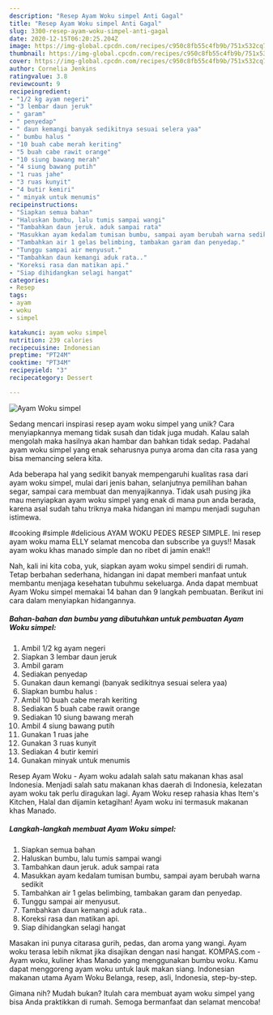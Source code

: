 ```yaml
---
description: "Resep Ayam Woku simpel Anti Gagal"
title: "Resep Ayam Woku simpel Anti Gagal"
slug: 3300-resep-ayam-woku-simpel-anti-gagal
date: 2020-12-15T06:20:25.204Z
image: https://img-global.cpcdn.com/recipes/c950c8fb55c4fb9b/751x532cq70/ayam-woku-simpel-foto-resep-utama.jpg
thumbnail: https://img-global.cpcdn.com/recipes/c950c8fb55c4fb9b/751x532cq70/ayam-woku-simpel-foto-resep-utama.jpg
cover: https://img-global.cpcdn.com/recipes/c950c8fb55c4fb9b/751x532cq70/ayam-woku-simpel-foto-resep-utama.jpg
author: Cornelia Jenkins
ratingvalue: 3.8
reviewcount: 9
recipeingredient:
- "1/2 kg ayam negeri"
- "3 lembar daun jeruk"
- " garam"
- " penyedap"
- " daun kemangi banyak sedikitnya sesuai selera yaa"
- " bumbu halus "
- "10 buah cabe merah keriting"
- "5 buah cabe rawit orange"
- "10 siung bawang merah"
- "4 siung bawang putih"
- "1 ruas jahe"
- "3 ruas kunyit"
- "4 butir kemiri"
- " minyak untuk menumis"
recipeinstructions:
- "Siapkan semua bahan"
- "Haluskan bumbu, lalu tumis sampai wangi"
- "Tambahkan daun jeruk. aduk sampai rata"
- "Masukkan ayam kedalam tumisan bumbu, sampai ayam berubah warna sedikit"
- "Tambahkan air 1 gelas belimbing, tambakan garam dan penyedap."
- "Tunggu sampai air menyusut."
- "Tambahkan daun kemangi aduk rata.."
- "Koreksi rasa dan matikan api."
- "Siap dihidangkan selagi hangat"
categories:
- Resep
tags:
- ayam
- woku
- simpel

katakunci: ayam woku simpel 
nutrition: 239 calories
recipecuisine: Indonesian
preptime: "PT24M"
cooktime: "PT34M"
recipeyield: "3"
recipecategory: Dessert

---
```



![Ayam Woku simpel](https://img-global.cpcdn.com/recipes/c950c8fb55c4fb9b/751x532cq70/ayam-woku-simpel-foto-resep-utama.jpg)

Sedang mencari inspirasi resep ayam woku simpel yang unik? Cara menyiapkannya memang tidak susah dan tidak juga mudah. Kalau salah mengolah maka hasilnya akan hambar dan bahkan tidak sedap. Padahal ayam woku simpel yang enak seharusnya punya aroma dan cita rasa yang bisa memancing selera kita.

Ada beberapa hal yang sedikit banyak mempengaruhi kualitas rasa dari ayam woku simpel, mulai dari jenis bahan, selanjutnya pemilihan bahan segar, sampai cara membuat dan menyajikannya. Tidak usah pusing jika mau menyiapkan ayam woku simpel yang enak di mana pun anda berada, karena asal sudah tahu triknya maka hidangan ini mampu menjadi suguhan istimewa.

#cooking #simple #delicious AYAM WOKU PEDES RESEP SIMPLE. Ini resep ayam woku mama ELLY selamat mencoba dan subscribe ya guys!! Masak ayam woku khas manado simple dan no ribet di jamin enak!!


Nah, kali ini kita coba, yuk, siapkan ayam woku simpel sendiri di rumah. Tetap berbahan sederhana, hidangan ini dapat memberi manfaat untuk membantu menjaga kesehatan tubuhmu sekeluarga. Anda dapat membuat Ayam Woku simpel memakai 14 bahan dan 9 langkah pembuatan. Berikut ini cara dalam menyiapkan hidangannya.

<!--inarticleads1-->

##### Bahan-bahan dan bumbu yang dibutuhkan untuk pembuatan Ayam Woku simpel:

1. Ambil 1/2 kg ayam negeri
1. Siapkan 3 lembar daun jeruk
1. Ambil  garam
1. Sediakan  penyedap
1. Gunakan  daun kemangi (banyak sedikitnya sesuai selera yaa)
1. Siapkan  bumbu halus :
1. Ambil 10 buah cabe merah keriting
1. Sediakan 5 buah cabe rawit orange
1. Sediakan 10 siung bawang merah
1. Ambil 4 siung bawang putih
1. Gunakan 1 ruas jahe
1. Gunakan 3 ruas kunyit
1. Sediakan 4 butir kemiri
1. Gunakan  minyak untuk menumis


Resep Ayam Woku - Ayam woku adalah salah satu makanan khas asal Indonesia. Menjadi salah satu makanan khas daerah di Indonesia, kelezatan ayam woku tak perlu diragukan lagi. Ayam Woku resep rahasia khas Item&#39;s Kitchen, Halal dan dijamin ketagihan! Ayam woku ini termasuk makanan khas Manado. 

<!--inarticleads2-->

##### Langkah-langkah membuat Ayam Woku simpel:

1. Siapkan semua bahan
1. Haluskan bumbu, lalu tumis sampai wangi
1. Tambahkan daun jeruk. aduk sampai rata
1. Masukkan ayam kedalam tumisan bumbu, sampai ayam berubah warna sedikit
1. Tambahkan air 1 gelas belimbing, tambakan garam dan penyedap.
1. Tunggu sampai air menyusut.
1. Tambahkan daun kemangi aduk rata..
1. Koreksi rasa dan matikan api.
1. Siap dihidangkan selagi hangat


Masakan ini punya citarasa gurih, pedas, dan aroma yang wangi. Ayam woku terasa lebih nikmat jika disajikan dengan nasi hangat. KOMPAS.com - Ayam woku, kuliner khas Manado yang menggunakan bumbu woku. Kamu dapat menggoreng ayam woku untuk lauk makan siang. Indonesian makanan utama Ayam Woku Belanga, resep, asli, Indonesia, step-by-step. 

Gimana nih? Mudah bukan? Itulah cara membuat ayam woku simpel yang bisa Anda praktikkan di rumah. Semoga bermanfaat dan selamat mencoba!
